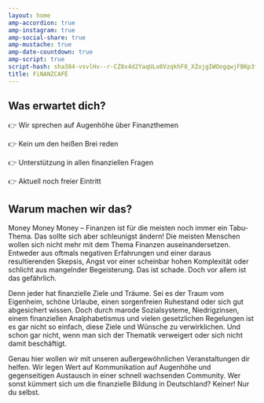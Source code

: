 ```yaml
---
layout: home
amp-accordion: true
amp-instagram: true
amp-social-share: true
amp-mustache: true
amp-date-countdown: true
amp-script: true
script-hash: sha384-vsvlHv--r-CZ8x4d2YaqULo8VzqkhF8_XZojgIWOogqwjFBKp3f2pnk-sElJeE8U
title: FiNANZCAFÉ
---
```


## Was erwartet dich?

👉 Wir sprechen auf Augenhöhe über Finanzthemen

👉 Kein um den heißen Brei reden

👉 Unterstützung in allen finanziellen Fragen

👉 Aktuell noch freier Eintritt


## Warum machen wir das?

Money Money Money – Finanzen ist für die meisten noch immer ein Tabu-Thema. Das sollte sich aber schleunigst ändern!  Die meisten Menschen wollen sich nicht mehr mit dem Thema Finanzen auseinandersetzen.
Entweder aus oftmals negativen Erfahrungen und einer daraus resultierenden Skepsis, Angst vor einer scheinbar hohen Komplexität oder schlicht aus mangelnder Begeisterung. Das ist schade. Doch vor allem ist das gefährlich.

Denn jeder hat finanzielle Ziele und Träume. Sei es der Traum vom Eigenheim, schöne Urlaube, einen sorgenfreien Ruhestand oder sich gut abgesichert wissen. 
Doch durch marode Sozialsysteme, Niedrigzinsen, einem finanziellen Analphabetismus und vielen gesetzlichen Regelungen ist es gar nicht so einfach, diese Ziele und Wünsche zu verwirklichen. Und schon gar nicht, wenn man sich der Thematik verweigert oder sich nicht damit beschäftigt. 

Genau hier wollen wir mit unseren außergewöhnlichen Veranstaltungen dir helfen. Wir legen Wert auf Kommunikation auf Augenhöhe und gegenseitigen Austausch in einer schnell wachsenden Community. Wer sonst kümmert sich um die finanzielle Bildung in Deutschland? Keiner! Nur du selbst. 

